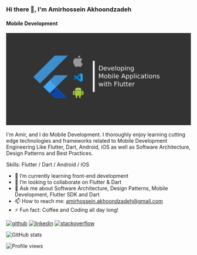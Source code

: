 ### Hi there 👋, I'm Amirhossein Akhoondzadeh
#### Mobile Development
![Mobile Development](https://github.com/amirhosseinakhoondzadeh/amirhosseinakhoondzadeh/blob/main/assets/flutter-banner.png)

I'm Amir, and I do Mobile Development. I thoroughly enjoy learning cutting edge technologies and frameworks related to Mobile Development Engineering Like Flutter, Dart, Android, iOS as well as Software Architecture, Design Patterns and Best Practices.

Skills: Flutter / Dart / Android / iOS

- 🌱 I’m currently learning front-end development 
- 👯 I’m looking to collaborate on Flutter & Dart 
- 💬 Ask me about Software Architecture, Design Patterns, Mobile Development, Flutter SDK and Dart 
- 📫 How to reach me: amirhossein.akhoondzadeh@gmail.com 
- ⚡ Fun fact: Coffee and Coding all day long! 


[<img src='https://cdn.jsdelivr.net/npm/simple-icons@3.0.1/icons/github.svg' alt='github' height='40'>](https://github.com/amirhosseinakhoondzadeh)  [<img src='https://cdn.jsdelivr.net/npm/simple-icons@3.0.1/icons/linkedin.svg' alt='linkedin' height='40'>](https://www.linkedin.com/in/amirhosseinakhoondzadeh/)  [<img src='https://cdn.jsdelivr.net/npm/simple-icons@3.0.1/icons/stackoverflow.svg' alt='stackoverflow' height='40'>](https://stackoverflow.com/users/4297023)  

![GitHub stats](https://github-readme-stats.vercel.app/api?username=amirhosseinakhoondzadeh&show_icons=true)  

![Profile views](https://gpvc.arturio.dev/amirhosseinakhoondzadeh)  

